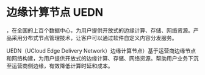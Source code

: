 

# 边缘计算节点 UEDN



，在全国的上百个数据中心，为用户提供开放式的边缘计算、存储、网络资源。产品采用分布式节点管理技术，让客户可以通过软件自定义内容分发服务。



UEDN（UCloud Edge Delivery Network）边缘计算节点）基于运营商边缘节点和网络构建，为用户提供开放式的边缘计算、存储、网络资源。帮助用户业务下沉至运营商侧边缘，有效降低计算时延和成本。